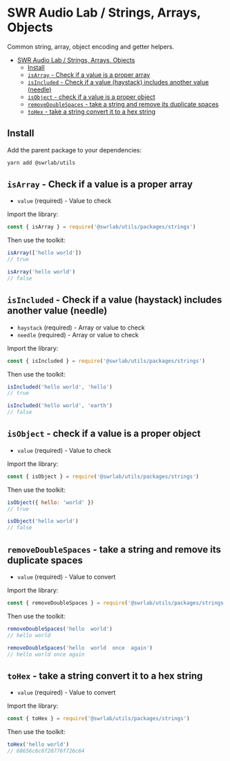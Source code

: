 # SWR Audio Lab / Strings, Arrays, Objects

Common string, array, object encoding and getter helpers.

- [SWR Audio Lab / Strings, Arrays, Objects](#swr-audio-lab--strings-arrays-objects)
  - [Install](#install)
  - [`isArray` - Check if a value is a proper array](#isarray---check-if-a-value-is-a-proper-array)
  - [`isIncluded` - Check if a value (haystack) includes another value (needle)](#isincluded---check-if-a-value-haystack-includes-another-value-needle)
  - [`isObject` - check if a value is a proper object](#isobject---check-if-a-value-is-a-proper-object)
  - [`removeDoubleSpaces` - take a string and remove its duplicate spaces](#removedoublespaces---take-a-string-and-remove-its-duplicate-spaces)
  - [`toHex` - take a string convert it to a hex string](#tohex---take-a-string-convert-it-to-a-hex-string)

## Install

Add the parent package to your dependencies:

```sh
yarn add @swrlab/utils
```

## `isArray` - Check if a value is a proper array

- `value` (required) - Value to check

Import the library:

```js
const { isArray } = require('@swrlab/utils/packages/strings')
```

Then use the toolkit:

```js
isArray(['hello world'])
// true

isArray('hello world')
// false
```

## `isIncluded` - Check if a value (haystack) includes another value (needle)

- `haystack` (required) - Array or value to check
- `needle` (required) - Array or value to check

Import the library:

```js
const { isIncluded } = require('@swrlab/utils/packages/strings')
```

Then use the toolkit:

```js
isIncluded('hello world', 'hello')
// true

isIncluded('hello world', 'earth')
// false
```

## `isObject` - check if a value is a proper object

- `value` (required) - Value to check

Import the library:

```js
const { isObject } = require('@swrlab/utils/packages/strings')
```

Then use the toolkit:

```js
isObject({ hello: 'world' })
// true

isObject('hello world')
// false
```

## `removeDoubleSpaces` - take a string and remove its duplicate spaces

- `value` (required) - Value to convert

Import the library:

```js
const { removeDoubleSpaces } = require('@swrlab/utils/packages/strings')
```

Then use the toolkit:

```js
removeDoubleSpaces('hello  world')
// hello world

removeDoubleSpaces('hello  world  once  again')
// hello world once again
```

## `toHex` - take a string convert it to a hex string

- `value` (required) - Value to convert

Import the library:

```js
const { toHex } = require('@swrlab/utils/packages/strings')
```

Then use the toolkit:

```js
toHex('hello world')
// 68656c6c6f20776f726c64
```

